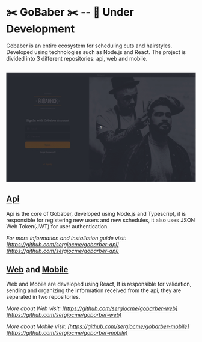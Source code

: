 # ✂️ GoBaber ✂️ -- 🚧️ Under Development
Gobaber is an entire ecosystem for scheduling cuts and hairstyles. Developed using technologies such as Node.js and React. The project is divided into 3 different repositories: api, web and mobile.

![](https://github.com/sergiocme/gobaber/blob/master/cover.gif)
---
## [Api](https://github.com/sergiocme/gobarber-api)
Api is the core of Gobaber, developed using Node.js and Typescript, it is responsible for registering new users and new schedules, it also uses JSON Web Token(JWT) for user authentication.

*For more information and installation guide visit: [https://github.com/sergiocme/gobarber-api](https://github.com/sergiocme/gobarber-api)*

## [Web](https://github.com/sergiocme/gobarber-web) and [Mobile](https://github.com/sergiocme/gobarber-mobile)
Web and Mobile are developed using React, It is responsible for validation, sending and organizing the information received from the api, they are separated in two repositories.

*More about Web visit: [https://github.com/sergiocme/gobarber-web](https://github.com/sergiocme/gobarber-web)*

*More about Mobile visit: [https://github.com/sergiocme/gobarber-mobile](https://github.com/sergiocme/gobarber-mobile)*
